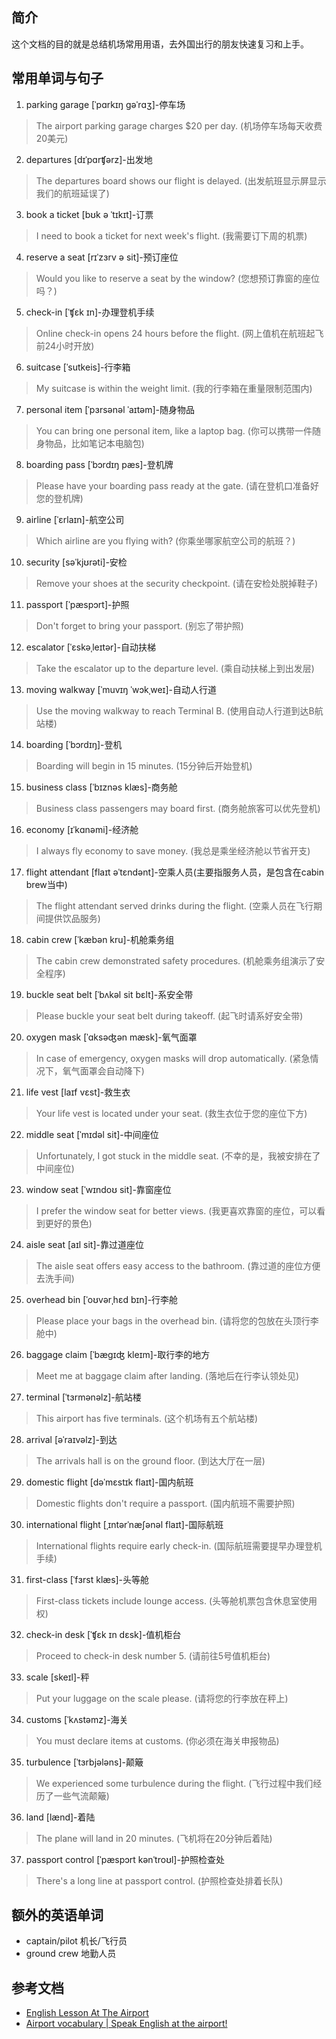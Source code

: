 ## 简介

这个文档的目的就是总结机场常用用语，去外国出行的朋友快速复习和上手。

## 常用单词与句子
1. parking garage [ˈpɑrkɪŋ ɡəˈrɑʒ]-停车场
  > The airport parking garage charges $20 per day.
  > (机场停车场每天收费20美元)

2. departures [dɪˈpɑrʧərz]-出发地
  > The departures board shows our flight is delayed.
  > (出发航班显示屏显示我们的航班延误了)

3. book a ticket [bʊk ə ˈtɪkɪt]-订票
  > I need to book a ticket for next week's flight.
  > (我需要订下周的机票)

4. reserve a seat [rɪˈzɜrv ə sit]-预订座位
  > Would you like to reserve a seat by the window?
  > (您想预订靠窗的座位吗？)

5. check-in [ˈʧɛk ɪn]-办理登机手续
  > Online check-in opens 24 hours before the flight.
  > (网上值机在航班起飞前24小时开放)

6. suitcase [ˈsutkeis]-行李箱
  > My suitcase is within the weight limit.
  > (我的行李箱在重量限制范围内)

7. personal item [ˈpɜrsənəl ˈaɪtəm]-随身物品
  > You can bring one personal item, like a laptop bag.
  > (你可以携带一件随身物品，比如笔记本电脑包)

8. boarding pass [ˈbɔrdɪŋ pæs]-登机牌
  > Please have your boarding pass ready at the gate.
  > (请在登机口准备好您的登机牌)

9. airline [ˈɛrlaɪn]-航空公司
  > Which airline are you flying with?
  > (你乘坐哪家航空公司的航班？)

10. security [səˈkjʊrəti]-安检
  > Remove your shoes at the security checkpoint.
  > (请在安检处脱掉鞋子)

11. passport [ˈpæspɔrt]-护照
  > Don't forget to bring your passport.
  > (别忘了带护照)

12. escalator [ˈɛskəˌleɪtər]-自动扶梯
  > Take the escalator up to the departure level.
  > (乘自动扶梯上到出发层)

13. moving walkway [ˈmuvɪŋ ˈwɔkˌweɪ]-自动人行道
  > Use the moving walkway to reach Terminal B.
  > (使用自动人行道到达B航站楼)

14. boarding [ˈbɔrdɪŋ]-登机
  > Boarding will begin in 15 minutes.
  > (15分钟后开始登机)

15. business class [ˈbɪznəs klæs]-商务舱
  > Business class passengers may board first.
  > (商务舱旅客可以优先登机)

16. economy [ɪˈkɑnəmi]-经济舱
  > I always fly economy to save money.
  > (我总是乘坐经济舱以节省开支)

17. flight attendant [flaɪt əˈtɛndənt]-空乘人员(主要指服务人员，是包含在cabin brew当中)
  > The flight attendant served drinks during the flight.
  > (空乘人员在飞行期间提供饮品服务)

18. cabin crew [ˈkæbən kru]-机舱乘务组
  > The cabin crew demonstrated safety procedures.
  > (机舱乘务组演示了安全程序)

19. buckle seat belt [ˈbʌkəl sit bɛlt]-系安全带
  > Please buckle your seat belt during takeoff.
  > (起飞时请系好安全带)

20. oxygen mask [ˈɑksəʤən mæsk]-氧气面罩
  > In case of emergency, oxygen masks will drop automatically.
  > (紧急情况下，氧气面罩会自动降下)

21. life vest [laɪf vɛst]-救生衣
  > Your life vest is located under your seat.
  > (救生衣位于您的座位下方)

22. middle seat [ˈmɪdəl sit]-中间座位
  > Unfortunately, I got stuck in the middle seat.
  > (不幸的是，我被安排在了中间座位)

23. window seat [ˈwɪndoʊ sit]-靠窗座位
  > I prefer the window seat for better views.
  > (我更喜欢靠窗的座位，可以看到更好的景色)

24. aisle seat [aɪl sit]-靠过道座位
  > The aisle seat offers easy access to the bathroom.
  > (靠过道的座位方便去洗手间)

25. overhead bin [ˈoʊvərˌhɛd bɪn]-行李舱
  > Please place your bags in the overhead bin.
  > (请将您的包放在头顶行李舱中)

26. baggage claim [ˈbæɡɪʤ kleɪm]-取行李的地方
  > Meet me at baggage claim after landing.
  > (落地后在行李认领处见)

27. terminal [ˈtɜrmənəlz]-航站楼
  > This airport has five terminals.
  > (这个机场有五个航站楼)

28. arrival [əˈraɪvəlz]-到达
  > The arrivals hall is on the ground floor.
  > (到达大厅在一层)

29. domestic flight [dəˈmɛstɪk flaɪt]-国内航班
  > Domestic flights don't require a passport.
  > (国内航班不需要护照)

30. international flight [ˌɪntərˈnæʃənəl flaɪt]-国际航班
  > International flights require early check-in.
  > (国际航班需要提早办理登机手续)

31. first-class [ˈfɜrst klæs]-头等舱
  > First-class tickets include lounge access.
  > (头等舱机票包含休息室使用权)

32. check-in desk [ˈʧɛk ɪn dɛsk]-值机柜台
  > Proceed to check-in desk number 5.
  > (请前往5号值机柜台)

33. scale [skeɪl]-秤
  > Put your luggage on the scale please.
  > (请将您的行李放在秤上)

34. customs [ˈkʌstəmz]-海关
  > You must declare items at customs.
  > (你必须在海关申报物品)

35. turbulence [ˈtɜrbjələns]-颠簸
  > We experienced some turbulence during the flight.
  > (飞行过程中我们经历了一些气流颠簸)

36. land [lænd]-着陆
  > The plane will land in 20 minutes.
  > (飞机将在20分钟后着陆)

37. passport control [ˈpæspɔrt kənˈtroʊl]-护照检查处
  > There's a long line at passport control.
  > (护照检查处排着长队)

## 额外的英语单词

- captain/pilot 机长/飞行员
- ground crew 地勤人员

## 参考文档

- [English Lesson At The Airport](https://www.youtube.com/watch?v=W5mLt9jVYcs&t=12s&ab_channel=AriannitalaGringa)
- [Airport vocabulary | Speak English at the airport!](https://www.youtube.com/watch?v=-IRIJpA7FzY&ab_channel=POCEnglish)
